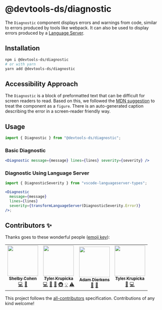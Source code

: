 # @devtools-ds/diagnostic

The `Diagnostic` component displays errors and warnings from code, similar to errors produced by tools like webpack. It can also be used to display errors produced by a [Language Server](https://code.visualstudio.com/api/language-extensions/language-server-extension-guide).

## Installation

```sh
npm i @devtools-ds/diagnostic
# or with yarn
yarn add @devtools-ds/diagnostic
```

## Accessibility Approach

The `Diagnostic` is a block of preformatted text that can be difficult for screen readers to read. Based on this, we followed the [MDN suggestion](https://developer.mozilla.org/en-US/docs/Web/HTML/Element/pre#accessibility_concerns) to treat the component as a `figure`.
There is an auto-generated caption describing the error in a screen-reader friendly way.

## Usage

```jsx
import { Diagnostic } from "@devtools-ds/diagnostic";
```

### Basic Diagnostic

```jsx
<Diagnostic message={message} lines={lines} severity={severity} />
```

### Diagnostic Using Language Server

```jsx
import { DiagnosticSeverity } from "vscode-languageserver-types";

<Diagnostic
  message={message}
  lines={lines}
  severity={transformLanguageServer(DiagnosticSeverity.Error)}
/>;
```

## Contributors ✨

Thanks goes to these wonderful people ([emoji key](https://allcontributors.org/docs/en/emoji-key)):

<!-- ALL-CONTRIBUTORS-LIST:START - Do not remove or modify this section -->
<!-- prettier-ignore-start -->
<!-- markdownlint-disable -->
<table>
  <tr>
    <td align="center"><a href="https://github.com/ShelbyCohen"><img src="https://avatars.githubusercontent.com/u/7768053?v=4?s=100" width="100px;" alt=""/><br /><sub><b>Shelby Cohen</b></sub></a><br /><a href="https://github.com/design-systems/devtools-ds/commits?author=ShelbyCohen" title="Code">💻</a> <a href="#design-ShelbyCohen" title="Design">🎨</a></td>
    <td align="center"><a href="https://github.com/tylerkurpicka"><img src="https://avatars.githubusercontent.com/u/5761061?v=4?s=100" width="100px;" alt=""/><br /><sub><b>Tyler Krupicka</b></sub></a><br /><a href="https://github.com/design-systems/devtools-ds/commits?author=tylerkurpicka" title="Code">💻</a> <a href="https://github.com/design-systems/devtools-ds/commits?author=tylerkurpicka" title="Documentation">📖</a> <a href="#design-tylerkurpicka" title="Design">🎨</a> <a href="#infra-tylerkurpicka" title="Infrastructure (Hosting, Build-Tools, etc)">🚇</a> <a href="#example-tylerkurpicka" title="Examples">💡</a> <a href="https://github.com/design-systems/devtools-ds/commits?author=tylerkurpicka" title="Tests">⚠️</a></td>
    <td align="center"><a href="https://github.com/adierkens"><img src="https://avatars.githubusercontent.com/u/13004162?v=4?s=100" width="100px;" alt=""/><br /><sub><b>Adam Dierkens</b></sub></a><br /><a href="#design-adierkens" title="Design">🎨</a> <a href="#ideas-adierkens" title="Ideas, Planning, & Feedback">🤔</a></td>
    <td align="center"><a href="http://tylerkrupicka.com/"><img src="https://avatars.githubusercontent.com/u/5761061?v=4?s=100" width="100px;" alt=""/><br /><sub><b>Tyler Krupicka</b></sub></a><br /><a href="https://github.com/design-systems/devtools-ds/commits?author=tylerkrupicka" title="Documentation">📖</a> <a href="https://github.com/design-systems/devtools-ds/commits?author=tylerkrupicka" title="Code">💻</a></td>
  </tr>
</table>

<!-- markdownlint-restore -->
<!-- prettier-ignore-end -->
<!-- ALL-CONTRIBUTORS-LIST:END -->

This project follows the [all-contributors](https://github.com/all-contributors/all-contributors) specification. Contributions of any kind welcome!
